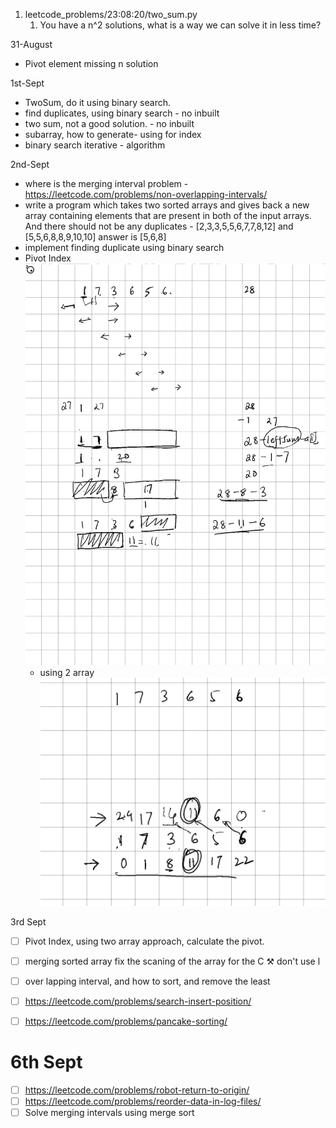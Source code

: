 1. leetcode_problems/23:08:20/two_sum.py
	1. You have a n^2 solutions, what is a way we can solve it in less time?


31-August
- Pivot element missing n solution


1st-Sept
- TwoSum, do it using binary search. 
- find duplicates, using binary search - no inbuilt 
- two sum, not a good solution. - no inbuilt
- subarray,  how to generate- using for index
- binary search iterative - algorithm

2nd-Sept
- where is the merging interval problem - https://leetcode.com/problems/non-overlapping-intervals/
- write a program which takes two sorted arrays and gives back a new array containing elements that are present in both of the input arrays. And there should not be any duplicates - [2,3,3,5,5,6,7,7,8,12] and [5,5,6,8,8,9,10,10] answer is [5,6,8]
- implement  finding duplicate using binary search 
- Pivot Index  ![Pasted_image_8](/processed/images/Pasted_image_8.png)
	- using 2 array ![Pasted_image_9](/processed/images/Pasted_image_9.png) 


3rd Sept
- [ ] Pivot Index, using two array approach, calculate the pivot.
- [ ] merging sorted array fix the scaning of the array for the C ⚒ don't use l
- [ ] over lapping interval, and how to sort,  and remove the least 
- [ ] https://leetcode.com/problems/search-insert-position/ 
- [ ] https://leetcode.com/problems/pancake-sorting/


# 6th Sept 
- [ ] https://leetcode.com/problems/robot-return-to-origin/
- [ ] https://leetcode.com/problems/reorder-data-in-log-files/
- [ ] Solve merging intervals using merge sort